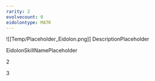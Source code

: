 ```yaml
---
rarity: 2
evolvecount: 0
eidolontype: МАТК
---
```

![[Temp/Placeholder_Eidolon.png]]
DescriptionPlaceholder

EidolonSkillNamePlaceholder

2

3
